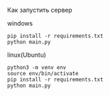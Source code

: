 Как запустить сервер

windows
```
pip install -r requirements.txt
python main.py
```

linux(Ubuntu)
```
python3 -m venv env
source env/bin/activate
pip install -r requirements.txt
python main.py
```